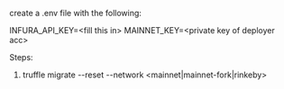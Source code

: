create a .env file with the following:

INFURA_API_KEY=\<fill this in\>
MAINNET_KEY=\<private key of deployer acc\>

Steps:
1. truffle migrate --reset --network <mainnet|mainnet-fork|rinkeby>
